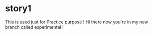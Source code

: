 # story1
This is used just for Practice purpose !
Hi there now you're in my new branch called experimental !
